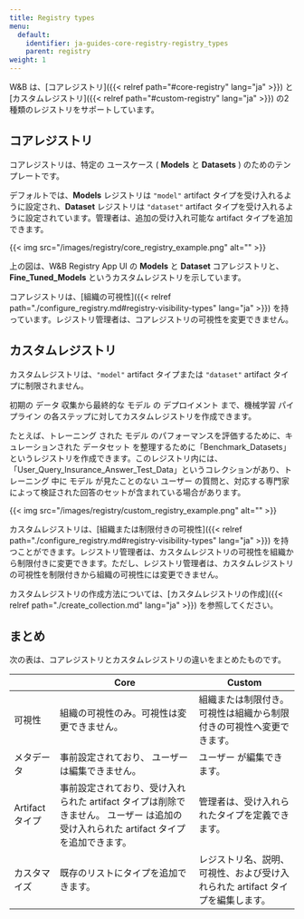 ```yaml
---
title: Registry types
menu:
  default:
    identifier: ja-guides-core-registry-registry_types
    parent: registry
weight: 1
---
```


W&B は、[コアレジストリ]({{< relref path="#core-registry" lang="ja" >}}) と [カスタムレジストリ]({{< relref path="#custom-registry" lang="ja" >}}) の2種類のレジストリをサポートしています。

## コアレジストリ
コアレジストリは、特定の ユースケース ( **Models** と **Datasets** ) のためのテンプレートです。

デフォルトでは、**Models** レジストリは `"model"` artifact タイプを受け入れるように設定され、**Dataset** レジストリは `"dataset"` artifact タイプを受け入れるように設定されています。管理者は、追加の受け入れ可能な artifact タイプを追加できます。

{{< img src="/images/registry/core_registry_example.png" alt="" >}}

上の図は、W&B Registry App UI の **Models** と **Dataset** コアレジストリと、**Fine_Tuned_Models** というカスタムレジストリを示しています。

コアレジストリは、[組織の可視性]({{< relref path="./configure_registry.md#registry-visibility-types" lang="ja" >}}) を持っています。レジストリ管理者は、コアレジストリの可視性を変更できません。

## カスタムレジストリ
カスタムレジストリは、`"model"` artifact タイプまたは `"dataset"` artifact タイプに制限されません。

初期の データ 収集から最終的な モデル の デプロイメント まで、機械学習 パイプライン の各ステップに対してカスタムレジストリを作成できます。

たとえば、トレーニング された モデル のパフォーマンスを評価するために、キュレーションされた データセット を整理するために「Benchmark_Datasets」というレジストリを作成できます。このレジストリ内には、「User_Query_Insurance_Answer_Test_Data」というコレクションがあり、トレーニング 中に モデル が見たことのない ユーザー の質問と、対応する専門家によって検証された回答のセットが含まれている場合があります。

{{< img src="/images/registry/custom_registry_example.png" alt="" >}}

カスタムレジストリは、[組織または制限付きの可視性]({{< relref path="./configure_registry.md#registry-visibility-types" lang="ja" >}}) を持つことができます。レジストリ管理者は、カスタムレジストリの可視性を組織から制限付きに変更できます。ただし、レジストリ管理者は、カスタムレジストリの可視性を制限付きから組織の可視性には変更できません。

カスタムレジストリの作成方法については、[カスタムレジストリの作成]({{< relref path="./create_collection.md" lang="ja" >}}) を参照してください。

## まとめ
次の表は、コアレジストリとカスタムレジストリの違いをまとめたものです。

|                | Core  | Custom|
| -------------- | ----- | ----- |
| 可視性     | 組織の可視性のみ。可視性は変更できません。 | 組織または制限付き。可視性は組織から制限付きの可視性へ変更できます。|
| メタデータ       | 事前設定されており、 ユーザー は編集できません。 | ユーザー が編集できます。  |
| Artifact タイプ | 事前設定されており、受け入れられた artifact タイプは削除できません。 ユーザー は追加の受け入れられた artifact タイプを追加できます。 | 管理者は、受け入れられたタイプを定義できます。 |
| カスタマイズ    | 既存のリストにタイプを追加できます。|  レジストリ名、説明、可視性、および受け入れられた artifact タイプを編集します。|

